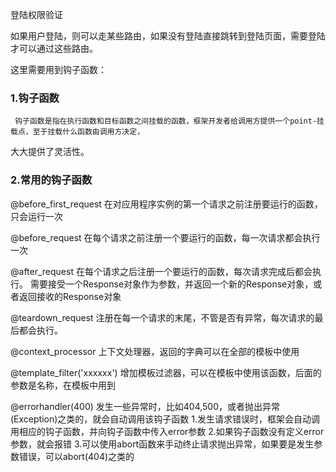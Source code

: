 登陆权限验证

如果用户登陆，则可以走某些路由，如果没有登陆直接跳转到登陆页面，需要登陆才可以通过这些路由。



这里需要用到钩子函数：

### 1.钩子函数

```undefined
 钩子函数是指在执行函数和目标函数之间挂载的函数，框架开发者给调用方提供一个point-挂载点，至于挂载什么函数由调用方决定，
```

大大提供了灵活性。

### 2.常用的钩子函数

@before_first_request
在对应用程序实例的第一个请求之前注册要运行的函数，只会运行一次

@before_request
在每个请求之前注册一个要运行的函数，每一次请求都会执行一次

@after_request
在每个请求之后注册一个要运行的函数，每次请求完成后都会执行。
需要接受一个Response对象作为参数，并返回一个新的Response对象，或者返回接收的Response对象

@teardown_request
注册在每一个请求的末尾，不管是否有异常，每次请求的最后都会执行。

@context_processor
上下文处理器，返回的字典可以在全部的模板中使用

@template_filter('xxxxxx')
增加模板过滤器，可以在模板中使用该函数，后面的参数是名称，在模板中用到

@errorhandler(400)
发生一些异常时，比如404,500，或者抛出异常(Exception)之类的，就会自动调用该钩子函数
1.发生请求错误时，框架会自动调用相应的钩子函数，并向钩子函数中传入error参数
2.如果钩子函数没有定义error参数，就会报错
3.可以使用abort函数来手动终止请求抛出异常，如果要是发生参数错误，可以abort(404)之类的